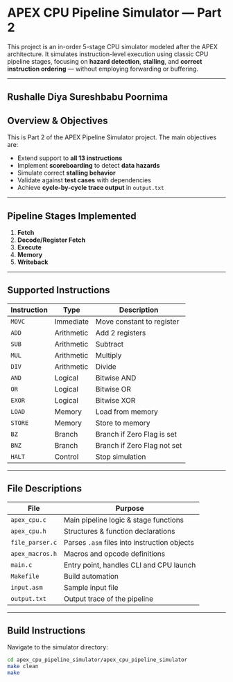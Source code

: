 # APEX CPU Pipeline Simulator — Part 2

This project is an in-order 5-stage CPU simulator modeled after the APEX architecture. It simulates instruction-level execution using classic CPU pipeline stages, focusing on **hazard detection**, **stalling**, and **correct instruction ordering** — without employing forwarding or buffering.

---

## Rushalle Diya Sureshbabu Poornima

## Overview & Objectives

This is Part 2 of the APEX Pipeline Simulator project. The main objectives are:

- Extend support to **all 13 instructions**
- Implement **scoreboarding** to detect **data hazards**
- Simulate correct **stalling behavior**
- Validate against **test cases** with dependencies
- Achieve **cycle-by-cycle trace output** in `output.txt`

---

## Pipeline Stages Implemented

1. **Fetch**
2. **Decode/Register Fetch**
3. **Execute**
4. **Memory**
5. **Writeback**

---

## Supported Instructions

| Instruction | Type       | Description                     |
|-------------|------------|---------------------------------|
| `MOVC`      | Immediate  | Move constant to register       |
| `ADD`       | Arithmetic | Add 2 registers                 |
| `SUB`       | Arithmetic | Subtract                        |
| `MUL`       | Arithmetic | Multiply                        |
| `DIV`       | Arithmetic | Divide                          |
| `AND`       | Logical    | Bitwise AND                     |
| `OR`        | Logical    | Bitwise OR                      |
| `EXOR`      | Logical    | Bitwise XOR                     |
| `LOAD`      | Memory     | Load from memory                |
| `STORE`     | Memory     | Store to memory                 |
| `BZ`        | Branch     | Branch if Zero Flag is set      |
| `BNZ`       | Branch     | Branch if Zero Flag not set     |
| `HALT`      | Control    | Stop simulation                 |

---

## File Descriptions

| File               | Purpose |
|--------------------|---------|
| `apex_cpu.c`       | Main pipeline logic & stage functions |
| `apex_cpu.h`       | Structures & function declarations |
| `file_parser.c`    | Parses `.asm` files into instruction objects |
| `apex_macros.h`    | Macros and opcode definitions |
| `main.c`           | Entry point, handles CLI and CPU launch |
| `Makefile`         | Build automation |
| `input.asm`        | Sample input file |
| `output.txt`       | Output trace of the pipeline |

---

## Build Instructions

Navigate to the simulator directory:

```bash
cd apex_cpu_pipeline_simulator/apex_cpu_pipeline_simulator
make clean
make
